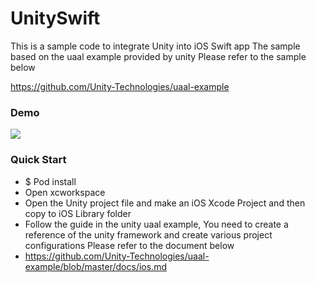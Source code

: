 # UnitySwift

This is a sample code to integrate Unity into iOS Swift app
The sample based on the uaal example provided by unity
Please refer to the sample below

https://github.com/Unity-Technologies/uaal-example

### Demo
![](https://github.com/superbderrick/UnitySwift/blob/main/demo/123.gif?raw=true)

### Quick Start 

- $ Pod install
- Open xcworkspace
- Open the Unity project file and make an iOS Xcode Project and then copy to iOS Library folder
- Follow the guide in the unity uaal example, You need to create a reference of the unity framework and create various project configurations
 Please refer to the document below
 - https://github.com/Unity-Technologies/uaal-example/blob/master/docs/ios.md

